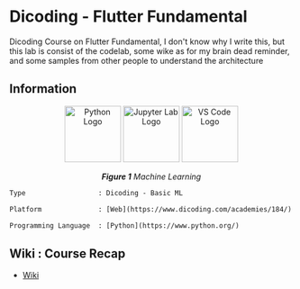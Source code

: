 # Dicoding - Flutter Fundamental

Dicoding Course on Flutter Fundamental, I don't know why I write this, but this lab is consist of the codelab, some wike as for my brain dead reminder, and some samples from other people to understand the architecture

## Information

<p align="center">
  <img src="https://upload.wikimedia.org/wikipedia/commons/c/c3/Python-logo-notext.svg" alt="Python Logo" width="100" />
  <img src="https://upload.wikimedia.org/wikipedia/commons/3/38/Jupyter_logo.svg" alt="Jupyter Lab Logo" width="100" />
  <img src="https://upload.wikimedia.org/wikipedia/commons/9/9a/Visual_Studio_Code_1.35_icon.svg" alt="VS Code Logo" width="100" />
</p>

<p align="center"><i><b>Figure 1</b> Machine Learning </i></p>

```diff
Type                  : Dicoding - Basic ML

Platform              : [Web](https://www.dicoding.com/academies/184/)

Programming Language  : [Python](https://www.python.org/)
```

## Wiki : Course Recap

- [Wiki](https://github.com/archiseino/Dicoding---Basic-ML/wiki)
